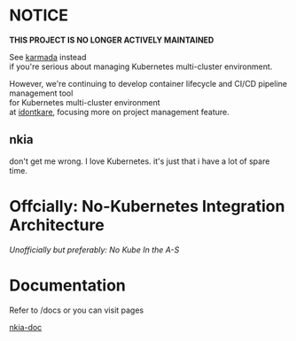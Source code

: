 # NOTICE

**THIS PROJECT IS NO LONGER ACTIVELY MAINTAINED**

See [karmada](https://github.com/karmada-io/karmada) instead \
if you're serious about managing Kubernetes multi-cluster environment. 
 
However, we're continuing to develop container lifecycle and CI/CD pipeline management tool \
for Kubernetes multi-cluster environment \
at [idontkare](https://github.com/OKESTRO-AIDevOps/idontkare), 
focusing more on project management feature. 

## nkia

don't get me wrong. I love Kubernetes. it's just that i have a lot of spare time.

# Offcially: No-Kubernetes Integration Architecture

*Unofficially but preferably: No Kube In the A-S*


# Documentation

Refer to /docs or you can visit pages


[nkia-doc](https://okestro-aidevops.github.io/nkia-doc/)

